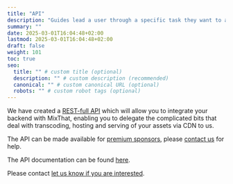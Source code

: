 ```yaml
---
title: "API"
description: "Guides lead a user through a specific task they want to accomplish, often with a sequence of steps."
summary: ""
date: 2025-03-01T16:04:48+02:00
lastmod: 2025-03-01T16:04:48+02:00
draft: false
weight: 101
toc: true
seo:
  title: "" # custom title (optional)
  description: "" # custom description (recommended)
  canonical: "" # custom canonical URL (optional)
  robots: "" # custom robot tags (optional)
---
```


We have created a [REST-full API](https://aws.amazon.com/what-is/restful-api/) which will allow you to integrate your backend with MixThat, enabling you to delegate the complicated bits that deal with transcoding, hosting and serving of your assets via CDN to us.

The API can be made available for [premium sponsors](/docs/reference/sponsor-this-project/), please [contact us](/contact) for help.

The API documentation can be found [here](/openapi).

Please contact [let us know if you are interested](/contact).
